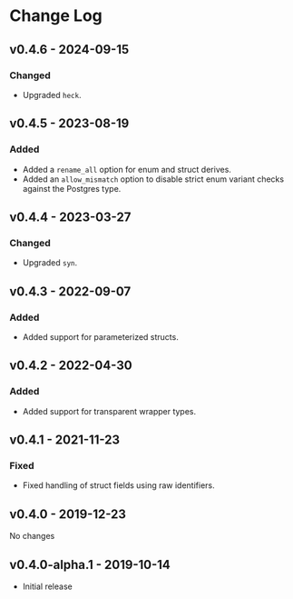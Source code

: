# Change Log

## v0.4.6 - 2024-09-15

### Changed

* Upgraded `heck`.

## v0.4.5 - 2023-08-19

### Added

* Added a `rename_all` option for enum and struct derives.
* Added an `allow_mismatch` option to disable strict enum variant checks against the Postgres type.

## v0.4.4 - 2023-03-27

### Changed

* Upgraded `syn`.

## v0.4.3 - 2022-09-07

### Added

* Added support for parameterized structs.

## v0.4.2 - 2022-04-30

### Added

* Added support for transparent wrapper types.

## v0.4.1 - 2021-11-23

### Fixed

* Fixed handling of struct fields using raw identifiers.

## v0.4.0 - 2019-12-23

No changes

## v0.4.0-alpha.1 - 2019-10-14

* Initial release
